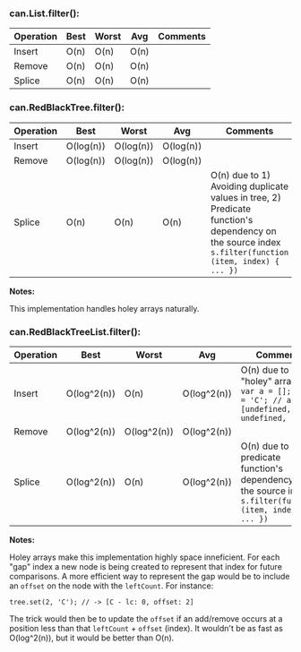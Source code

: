 ### can.List.filter():

Operation | Best | Worst | Avg | Comments
---|---|---|---|---
Insert | O(n) | O(n) | O(n)
Remove | O(n) | O(n) | O(n)
Splice | O(n) | O(n) | O(n)

### can.RedBlackTree.filter():

Operation | Best | Worst | Avg | Comments
---|---|---|---|---
Insert | O(log(n)) | O(log(n)) | O(log(n))
Remove | O(log(n)) | O(log(n)) | O(log(n))
Splice | O(n) | O(n) | O(n) | O(n) due to 1) Avoiding duplicate values in tree, 2) Predicate function's dependency on the source index <br/> `s.filter(function (item, index) { ... })`

**Notes:**

This implementation handles holey arrays naturally.

### can.RedBlackTreeList.filter():

Operation | Best | Worst | Avg | Comments
---|---|---|---|---
Insert | O(log^2(n)) | O(n) | O(log^2(n)) | O(n) due to "holey" arrays: <br/>`var a = []; a[2] = 'C'; // a => [undefined, undefined, C]`
Remove | O(log^2(n)) | O(log^2(n)) | O(log^2(n))
Splice | O(log^2(n)) | O(n) | O(log^2(n)) | O(n) due to predicate function's dependency on the source index <br/> `s.filter(function (item, index) { ... })`

**Notes:**

Holey arrays make this implementation highly space inneficient. For each "gap" index a new node is being created to represent that index for future comparisons. A more efficient way to represent the gap would be to include an `offset` on the node with the `leftCount`. For instance:

```
tree.set(2, 'C'); // -> [C - lc: 0, offset: 2]
```

The trick would then be to update the `offset` if an add/remove occurs at a position less than that `leftCount` + `offset` (index). It wouldn't be as fast as O(log^2(n)), but it would be better than O(n).